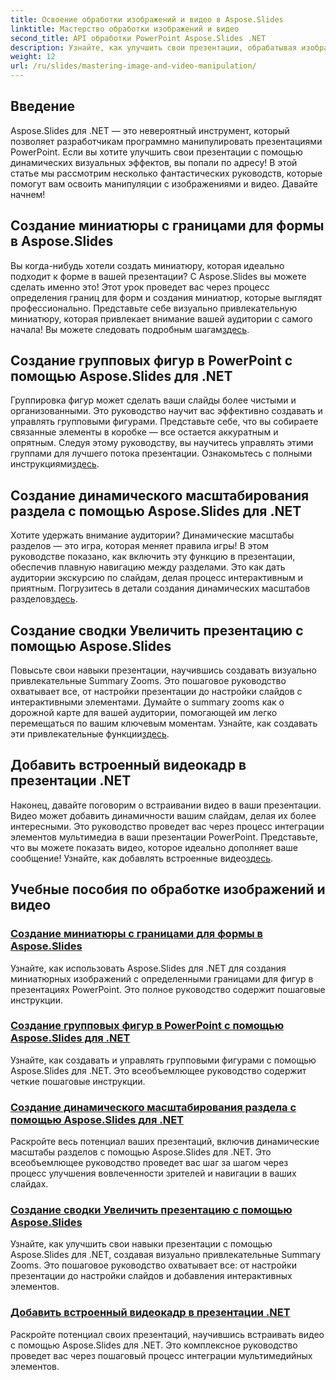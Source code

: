 ```yaml
---
title: Освоение обработки изображений и видео в Aspose.Slides
linktitle: Мастерство обработки изображений и видео
second_title: API обработки PowerPoint Aspose.Slides .NET
description: Узнайте, как улучшить свои презентации, обрабатывая изображения и видео с помощью Aspose.Slides для .NET. Это всеобъемлющее руководство содержит пошаговые руководства.
weight: 12
url: /ru/slides/mastering-image-and-video-manipulation/
---
```

## Введение

Aspose.Slides для .NET — это невероятный инструмент, который позволяет разработчикам программно манипулировать презентациями PowerPoint. Если вы хотите улучшить свои презентации с помощью динамических визуальных эффектов, вы попали по адресу! В этой статье мы рассмотрим несколько фантастических руководств, которые помогут вам освоить манипуляции с изображениями и видео. Давайте начнем!

## Создание миниатюры с границами для формы в Aspose.Slides

 Вы когда-нибудь хотели создать миниатюру, которая идеально подходит к форме в вашей презентации? С Aspose.Slides вы можете сделать именно это! Этот урок проведет вас через процесс определения границ для форм и создания миниатюр, которые выглядят профессионально. Представьте себе визуально привлекательную миниатюру, которая привлекает внимание вашей аудитории с самого начала! Вы можете следовать подробным шагам[здесь](./create-thumbnail-bounds-shape/).

## Создание групповых фигур в PowerPoint с помощью Aspose.Slides для .NET

Группировка фигур может сделать ваши слайды более чистыми и организованными. Это руководство научит вас эффективно создавать и управлять групповыми фигурами. Представьте себе, что вы собираете связанные элементы в коробке — все остается аккуратным и опрятным. Следуя этому руководству, вы научитесь управлять этими группами для лучшего потока презентации. Ознакомьтесь с полными инструкциями[здесь](./create-group-shapes/).

## Создание динамического масштабирования раздела с помощью Aspose.Slides для .NET

 Хотите удержать внимание аудитории? Динамические масштабы разделов — это игра, которая меняет правила игры! В этом руководстве показано, как включить эту функцию в презентации, обеспечив плавную навигацию между разделами. Это как дать аудитории экскурсию по слайдам, делая процесс интерактивным и приятным. Погрузитесь в детали создания динамических масштабов разделов[здесь](./create-dynamic-section-zoom/).

## Создание сводки Увеличить презентацию с помощью Aspose.Slides

Повысьте свои навыки презентации, научившись создавать визуально привлекательные Summary Zooms. Это пошаговое руководство охватывает все, от настройки презентации до настройки слайдов с интерактивными элементами. Думайте о summary zooms как о дорожной карте для вашей аудитории, помогающей им легко перемещаться по вашим ключевым моментам. Узнайте, как создавать эти привлекательные функции[здесь](./create-summary-zoom/).

## Добавить встроенный видеокадр в презентации .NET

 Наконец, давайте поговорим о встраивании видео в ваши презентации. Видео может добавить динамичности вашим слайдам, делая их более интересными. Это руководство проведет вас через процесс интеграции элементов мультимедиа в ваши презентации PowerPoint. Представьте, что вы можете показать видео, которое идеально дополняет ваше сообщение! Узнайте, как добавлять встроенные видео[здесь](./add-embedded-videos-frame/).

## Учебные пособия по обработке изображений и видео
### [Создание миниатюры с границами для формы в Aspose.Slides](./create-thumbnail-bounds-shape/)
Узнайте, как использовать Aspose.Slides для .NET для создания миниатюрных изображений с определенными границами для фигур в презентациях PowerPoint. Это полное руководство содержит пошаговые инструкции.
### [Создание групповых фигур в PowerPoint с помощью Aspose.Slides для .NET](./create-group-shapes/)
Узнайте, как создавать и управлять групповыми фигурами с помощью Aspose.Slides для .NET. Это всеобъемлющее руководство содержит четкие пошаговые инструкции.
### [Создание динамического масштабирования раздела с помощью Aspose.Slides для .NET](./create-dynamic-section-zoom/)
Раскройте весь потенциал ваших презентаций, включив динамические масштабы разделов с помощью Aspose.Slides для .NET. Это всеобъемлющее руководство проведет вас шаг за шагом через процесс улучшения вовлеченности зрителей и навигации в ваших слайдах.
### [Создание сводки Увеличить презентацию с помощью Aspose.Slides](./create-summary-zoom/)
Узнайте, как улучшить свои навыки презентации с помощью Aspose.Slides для .NET, создавая визуально привлекательные Summary Zooms. Это пошаговое руководство охватывает все: от настройки презентации до настройки слайдов и добавления интерактивных элементов.
### [Добавить встроенный видеокадр в презентации .NET](./add-embedded-videos-frame/)
Раскройте потенциал своих презентаций, научившись встраивать видео с помощью Aspose.Slides для .NET. Это комплексное руководство проведет вас через пошаговый процесс интеграции мультимедийных элементов.